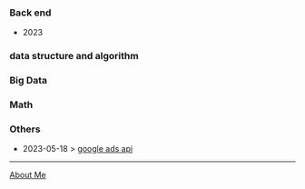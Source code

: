### Back end
* 2023

### data structure and algorithm

### Big Data

### Math


### Others
* 2023-05-18 > [google ads api](/posts/20230518-googleads.md)

------
[About Me](/about/me.md)